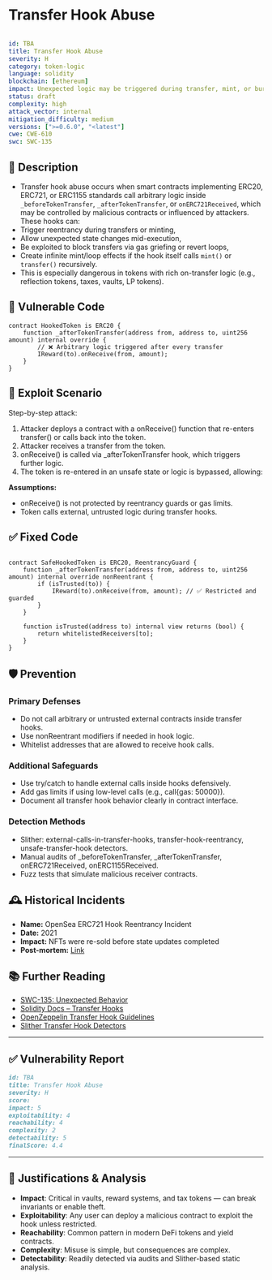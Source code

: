 # Transfer Hook Abuse

```YAML

id: TBA
title: Transfer Hook Abuse 
severity: H
category: token-logic
language: solidity
blockchain: [ethereum]
impact: Unexpected logic may be triggered during transfer, mint, or burn via malicious receiver
status: draft
complexity: high
attack_vector: internal
mitigation_difficulty: medium
versions: [">=0.6.0", "<latest"]
cwe: CWE-610
swc: SWC-135

```

## 📝 Description

- Transfer hook abuse occurs when smart contracts implementing ERC20, ERC721, or ERC1155 standards call arbitrary logic inside `_beforeTokenTransfer`, `_afterTokenTransfer`, or `onERC721Received`, which may be controlled by malicious contracts or influenced by attackers. These hooks can:
- Trigger reentrancy during transfers or minting,
- Allow unexpected state changes mid-execution,
- Be exploited to block transfers via gas griefing or revert loops,
- Create infinite mint/loop effects if the hook itself calls `mint()` or `transfer()` recursively.
- This is especially dangerous in tokens with rich on-transfer logic (e.g., reflection tokens, taxes, vaults, LP tokens).

## 🚨 Vulnerable Code

```solidity
contract HookedToken is ERC20 {
    function _afterTokenTransfer(address from, address to, uint256 amount) internal override {
        // ❌ Arbitrary logic triggered after every transfer
        IReward(to).onReceive(from, amount); 
    }
}
```



## 🧪 Exploit Scenario

Step-by-step attack:

1. Attacker deploys a contract with a onReceive() function that re-enters transfer() or calls back into the token.
2. Attacker receives a transfer from the token.
3. onReceive() is called via _afterTokenTransfer hook, which triggers further logic.
4. The token is re-entered in an unsafe state or logic is bypassed, allowing:

**Assumptions:**

- onReceive() is not protected by reentrancy guards or gas limits.
- Token calls external, untrusted logic during transfer hooks.

## ✅ Fixed Code

```solidity

contract SafeHookedToken is ERC20, ReentrancyGuard {
    function _afterTokenTransfer(address from, address to, uint256 amount) internal override nonReentrant {
        if (isTrusted(to)) {
            IReward(to).onReceive(from, amount); // ✅ Restricted and guarded
        }
    }

    function isTrusted(address to) internal view returns (bool) {
        return whitelistedReceivers[to];
    }
}

```

## 🛡️ Prevention

### Primary Defenses

- Do not call arbitrary or untrusted external contracts inside transfer hooks.
- Use nonReentrant modifiers if needed in hook logic.
- Whitelist addresses that are allowed to receive hook calls.

### Additional Safeguards

- Use try/catch to handle external calls inside hooks defensively.
- Add gas limits if using low-level calls (e.g., call{gas: 50000}).
- Document all transfer hook behavior clearly in contract interface.

### Detection Methods

- Slither: external-calls-in-transfer-hooks, transfer-hook-reentrancy, unsafe-transfer-hook detectors.
- Manual audits of _beforeTokenTransfer, _afterTokenTransfer, onERC721Received, onERC1155Received.
- Fuzz tests that simulate malicious receiver contracts.

## 🕰️ Historical Incidents

- **Name:** OpenSea ERC721 Hook Reentrancy Incident 
- **Date:** 2021 
- **Impact:** NFTs were re-sold before state updates completed 
- **Post-mortem:** [Link](https://blog.openzeppelin.com) 


## 📚 Further Reading

- [SWC-135: Unexpected Behavior](https://swcregistry.io/docs/SWC-135) 
- [Solidity Docs – Transfer Hooks](https://docs.soliditylang.org/en/latest/units-and-global-variables.html) 
- [OpenZeppelin Transfer Hook Guidelines](https://docs.openzeppelin.com/contracts/4.x/api/token/erc20#ERC20-_afterTokenTransfer-address-address-uint256-) 
- [Slither Transfer Hook Detectors](https://github.com/crytic/slither) 


---

## ✅ Vulnerability Report 

```markdown
id: TBA
title: Transfer Hook Abuse 
severity: H
score:
impact: 5         
exploitability: 4 
reachability: 4   
complexity: 2    
detectability: 5  
finalScore: 4.4


```

---

## 📄 Justifications & Analysis

- **Impact**: Critical in vaults, reward systems, and tax tokens — can break invariants or enable theft.
- **Exploitability**: Any user can deploy a malicious contract to exploit the hook unless restricted.
- **Reachability**: Common pattern in modern DeFi tokens and yield contracts.
- **Complexity**: Misuse is simple, but consequences are complex.
- **Detectability**: Readily detected via audits and Slither-based static analysis.